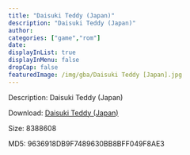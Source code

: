```yaml
---
title: "Daisuki Teddy (Japan)"
description: "Daisuki Teddy (Japan)"
author: 
categories: ["game","rom"]
date: 
displayInList: true
displayInMenu: false
dropCap: false
featuredImage: /img/gba/Daisuki Teddy [Japan].jpg
---
```


Description: Daisuki Teddy (Japan)

Download: <a style="text-decoration:underline;" href="https://mega.nz/#!CXZkHQiD!uZJLEE0Ed3TJ7NfNb9TMate6QrwRH71W45_LrIn1FqQ" target = "_blank" rel = "nofollow" > Daisuki Teddy (Japan)</a>

Size: 8388608

MD5: 9636918DB9F7489630BB8BFF049F8AE3


